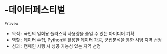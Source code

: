 # -데이터페스티벌

`Privew`

- 목적 : 국민의 일회용 플라스틱 사용량을 줄일 수 있는 아이디어 기획
- 역할 : 데이터 수집, Python을 활용한 데이터 가공, 군집분석을 통한 시범 지역 선정
- 성과 : 캠페인 시행 시 성공 가능성 있는 지역 선정
